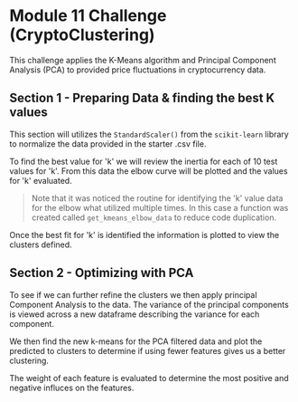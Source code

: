 # Module 11 Challenge (CryptoClustering)

This challenge applies the K-Means algorithm and Principal Component Analysis (PCA) to provided price fluctuations in cryptocurrency data.

## Section 1 - Preparing Data & finding the best K values

This section will utilizes the ```StandardScaler()``` from the ```scikit-learn``` library to normalize the data provided in the starter .csv file. 

To find the best value for 'k' we will review the inertia for each of 10 test values for 'k'.  From this data the elbow curve will be plotted and the values for 'k' evaluated. 

> Note that it was noticed the routine for identifying the 'k' value data for the elbow what utilized multiple times.  In this case a function was created called ```get_kmeans_elbow_data``` to reduce code duplication. 

Once the best fit for 'k' is identified the information is plotted to view the clusters defined. 

## Section 2 - Optimizing with PCA

To see if we can further refine the clusters we then apply principal Component Analysis to the data.  The variance of the principal components is viewed across a new dataframe describing the variance for each component. 

We then find the new k-means for the PCA filtered data and plot the predicted to clusters to determine if using fewer features gives us a better clustering.

The weight of each feature is evaluated to determine the most positive and negative influces on the features. 